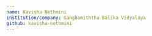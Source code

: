 ```yaml
---
name: Kavisha Nethmini
institution/company: Sanghamiththa Balika Vidyalaya
github: kavisha-nethmini
---
```

